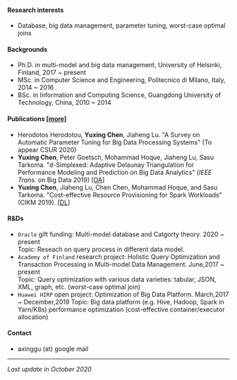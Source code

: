 [comment]: # (Short bio)

#### Research interests
- Database, big data management, parameter tuning, worst-case optimal joins

#### Backgrounds
- Ph.D. in multi-model and big data management, University of Helsinki, Finland, 2017 ~ present
- MSc. in Computer Science and Engineering, Politecnico di Milano, Italy, 2014 ~ 2016
- BSc. in Information and Computing Science, Guangdong University of Technology, China, 2010 ~ 2014 

#### Publications [[more]](https://scholar.google.com/citations?user=9nOJIrIAAAAJ&hl)
- Herodotos Herodotou, **Yuxing Chen**, Jiaheng Lu. "A Survey on Automatic Parameter Tuning for Big Data Processing Systems" (To appear CSUR 2020)
- **Yuxing Chen**, Peter Goetsch, Mohammad Hoque, Jiaheng Lu, Sasu Tarkoma. "d-Simplexed: Adaptive Delaunay Triangulation for Performance Modeling and Prediction on Big Data Analytics" (*IEEE Trans.* on Big Data 2019) [[OA]](https://ieeexplore.ieee.org/document/8878273)
- **Yuxing Chen**, Jiaheng Lu, Chen Chen, Mohammad Hoque, and Sasu Tarkoma. "Cost-effective Resource Provisioning for Spark Workloads" (CIKM 2019). [[DL]](https://dl.acm.org/citation.cfm?id=3358090)




#### R&Ds
 - `Oracle` gift funding: Multi-model database and Catgorty theory. 2020 ~ present  
 Topic: Reseach on query process in different data model. 
- `Academy of Finland` research project: Holistic Query Optimization and Transaction Processing in Multi-model Data Management. June,2017 ~ present  
 Topic: Query optimization with various data varieties: tabular, JSON, XML, graph, etc. (worst-case optimal join)
- `Huawei HIRP` open project: Optimization of Big Data Platform. March,2017 ~ December,2019
 Topic: Big data platform (e.g. Hive, Hadoop, Spark in Yarn/K8s) performance optimization (cost-effective container/executor allocation)

#### Contact
- axinggu (at) google mail



------------

_Last update in October 2020_
